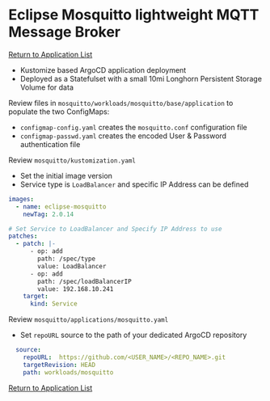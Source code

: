 # Eclipse Mosquitto lightweight MQTT Message Broker

[Return to Application List](../)

* Kustomize based ArgoCD application deployment
* Deployed as a Statefulset with a small 10mi Longhorn Persistent Storage Volume for data

Review files in `mosquitto/workloads/mosquitto/base/application` to populate the two ConfigMaps:

* `configmap-config.yaml` creates the `mosquitto.conf` configuration file
* `configmap-passwd.yaml` creates the encoded User & Password authentication file

Review `mosquitto/kustomization.yaml`

* Set the initial image version
* Service type is `LoadBalancer` and specific IP Address can be defined

```yaml
images:
  - name: eclipse-mosquitto
    newTag: 2.0.14

# Set Service to LoadBalancer and Specify IP Address to use
patches:
  - patch: |-
      - op: add
        path: /spec/type
        value: LoadBalancer
      - op: add
        path: /spec/loadBalancerIP
        value: 192.168.10.241
    target:
      kind: Service
```

Review `mosquitto/applications/mosquitto.yaml`

* Set `repoURL` source to the path of your dedicated ArgoCD repository

```yaml
  source:
    repoURL:  https://github.com/<USER_NAME>/<REPO_NAME>.git
    targetRevision: HEAD
    path: workloads/mosquitto
```

[Return to Application List](../)
